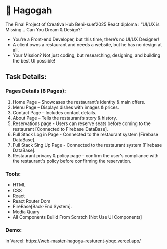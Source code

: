 # 📌 Hagogah  

The Final Project of Creativa Hub Beni-suef2025 React diploma :  “UI/UX is Missing… Can You Dream &amp;  Design?” 
- You’re a Front-end Developer, but this time, there’s no UI/UX  Designer!  
- A client owns a restaurant and needs a website, but he has no  design at all.  
- Your Mission? Not just coding, but researching, designing,  and building the best UI possible!
  
## Task Details:
 ### Pages Details (8 Pages):
 1. Home Page – Showcases the restaurant’s identity & main offers.
 2. Menu Page – Displays dishes with images & prices.
 3. Contact Page – Includes contact details.
 4. About Page – Tells the restaurant’s story & history.
 5. Reservations page - Users can reserve seats before coming to the restaurant [Connected to Firebase DataBase].
 6. Full Stack Log in Page - Connected to the restaurant system [Firebase DataBase].
 7. Full Stack Sing Up Page - Connected to the restaurant system [Firebase DataBase].
 8. Restaurant privacy & policy page - confirm the user's compliance with the restaurant's policy before confirming the reservation.
   
### Tools:
- HTML
- CSS
- React
- React Router Dom
- FireBase[Back-End System].
- Media Quary
- All Components Builld From Scratch [Not Use UI Components]
  
### Demo: 
in Varcel: https://web-master-hagoga-resturent-ybqc.vercel.app/
